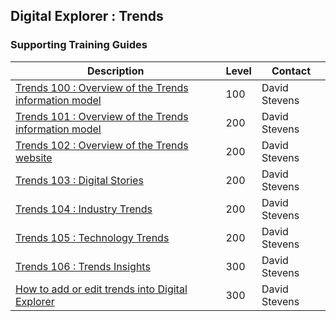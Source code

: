 ## Digital Explorer : Trends

### Supporting Training Guides

|Description|Level|Contact|
|---|---|---|
| [Trends 100  : Overview of the Trends information model](Trends100/readme.md)|100|David Stevens
| [Trends 101  : Overview of the Trends information model](Trends101/readme.md)|200|David Stevens
| [Trends 102  : Overview of the Trends website](Trends102/readme.md)|200|David Stevens
| [Trends 103  : Digital Stories](Trends103/readme.md)|200|David Stevens
| [Trends 104  : Industry Trends](Trends104/readme.md)|200|David Stevens
| [Trends 105  : Technology Trends](Trends105/readme.md)|200|David Stevens
| [Trends 106  : Trends Insights](Trends106/readme.md)|300|David Stevens
| [How to add or edit trends into Digital Explorer](ContributingTrends/readme.md) |300|David Stevens|

